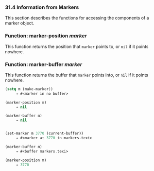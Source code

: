 

### 31.4 Information from Markers

This section describes the functions for accessing the components of a marker object.

### Function: **marker-position** *marker*

This function returns the position that `marker` points to, or `nil` if it points nowhere.

### Function: **marker-buffer** *marker*

This function returns the buffer that `marker` points into, or `nil` if it points nowhere.

```lisp
(setq m (make-marker))
     ⇒ #<marker in no buffer>
```

```lisp
(marker-position m)
     ⇒ nil
```

```lisp
(marker-buffer m)
     ⇒ nil
```

```lisp
```

```lisp
(set-marker m 3770 (current-buffer))
     ⇒ #<marker at 3770 in markers.texi>
```

```lisp
(marker-buffer m)
     ⇒ #<buffer markers.texi>
```

```lisp
(marker-position m)
     ⇒ 3770
```
